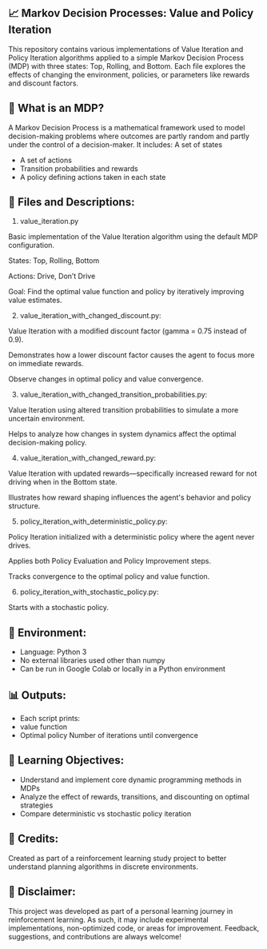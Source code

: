 ## 📈 Markov Decision Processes: Value and Policy Iteration
This repository contains various implementations of Value Iteration and Policy Iteration algorithms applied to a simple Markov Decision Process (MDP) with three states: Top, Rolling, and Bottom. Each file explores the effects of changing the environment, policies, or parameters like rewards and discount factors.

## 🧠 What is an MDP?
A Markov Decision Process is a mathematical framework used to model decision-making problems where outcomes are partly random and partly under the control of a decision-maker. It includes:
A set of states
- A set of actions
- Transition probabilities and rewards
- A policy defining actions taken in each state


## 📁 Files and Descriptions:
1. value_iteration.py


Basic implementation of the Value Iteration algorithm using the default MDP configuration.

States: Top, Rolling, Bottom

Actions: Drive, Don’t Drive

Goal: Find the optimal value function and policy by iteratively improving value estimates.

2. value_iteration_with_changed_discount.py:

Value Iteration with a modified discount factor (gamma = 0.75 instead of 0.9).

Demonstrates how a lower discount factor causes the agent to focus more on immediate rewards.

Observe changes in optimal policy and value convergence.

3. value_iteration_with_changed_transition_probabilities.py:

Value Iteration using altered transition probabilities to simulate a more uncertain environment.

Helps to analyze how changes in system dynamics affect the optimal decision-making policy.


4. value_iteration_with_changed_reward.py:

Value Iteration with updated rewards—specifically increased reward for not driving when in the Bottom state.

Illustrates how reward shaping influences the agent's behavior and policy structure.

5. policy_iteration_with_deterministic_policy.py:

Policy Iteration initialized with a deterministic policy where the agent never drives.

Applies both Policy Evaluation and Policy Improvement steps.

Tracks convergence to the optimal policy and value function.


6. policy_iteration_with_stochastic_policy.py:

Starts with a stochastic policy.

## 🔧 Environment:
- Language: Python 3
- No external libraries used other than numpy
- Can be run in Google Colab or locally in a Python environment

## 📊 Outputs:
- Each script prints:
- value function
- Optimal policy
Number of iterations until convergence

## 🚀 Learning Objectives:
- Understand and implement core dynamic programming methods in MDPs
- Analyze the effect of rewards, transitions, and discounting on optimal strategies
- Compare deterministic vs stochastic policy iteration

## 📝 Credits:
Created as part of a reinforcement learning study project to better understand planning algorithms in discrete environments.


## 📌 Disclaimer:
This project was developed as part of a personal learning journey in reinforcement learning.
As such, it may include experimental implementations, non-optimized code, or areas for improvement.
Feedback, suggestions, and contributions are always welcome!
